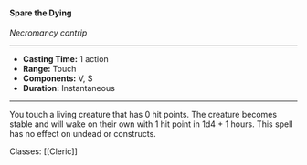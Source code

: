 #### Spare the Dying
*Necromancy cantrip*
___
- **Casting Time:** 1 action
- **Range:** Touch
- **Components:** V, S
- **Duration:** Instantaneous
---
You touch a living creature that has 0 hit points. The creature becomes stable and will wake on their own with 1 hit point in 1d4 + 1 hours. This spell has no effect on undead or constructs.

Classes: [[Cleric]]